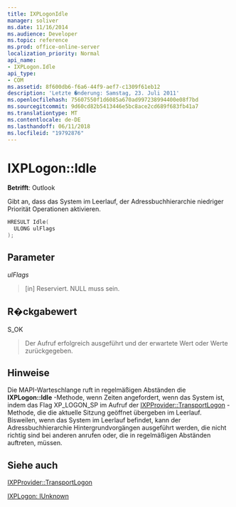 ```yaml
---
title: IXPLogonIdle
manager: soliver
ms.date: 11/16/2014
ms.audience: Developer
ms.topic: reference
ms.prod: office-online-server
localization_priority: Normal
api_name:
- IXPLogon.Idle
api_type:
- COM
ms.assetid: 8f600db6-f6a6-44f9-aef7-c1309f61eb12
description: 'Letzte �nderung: Samstag, 23. Juli 2011'
ms.openlocfilehash: 75607550f1d6085a670ad997238994400e08f7bd
ms.sourcegitcommit: 9d60cd82b5413446e5bc8ace2cd689f683fb41a7
ms.translationtype: MT
ms.contentlocale: de-DE
ms.lasthandoff: 06/11/2018
ms.locfileid: "19792876"
---
```

# <a name="ixplogonidle"></a>IXPLogon::Idle

  
  
**Betrifft**: Outlook 
  
Gibt an, dass das System im Leerlauf, der Adressbuchhierarchie niedriger Priorität Operationen aktivieren.
  
```cpp
HRESULT Idle(
  ULONG ulFlags
);
```

## <a name="parameters"></a>Parameter

 _ulFlags_
  
> [in] Reserviert. NULL muss sein.
    
## <a name="return-value"></a>R�ckgabewert

S_OK 
  
> Der Aufruf erfolgreich ausgeführt und der erwartete Wert oder Werte zurückgegeben.
    
## <a name="remarks"></a>Hinweise

Die MAPI-Warteschlange ruft in regelmäßigen Abständen die **IXPLogon::Idle** -Methode, wenn Zeiten angefordert, wenn das System ist, indem das Flag XP_LOGON_SP im Aufruf der [IXPProvider::TransportLogon](ixpprovider-transportlogon.md) -Methode, die die aktuelle Sitzung geöffnet übergeben im Leerlauf. Bisweilen, wenn das System im Leerlauf befindet, kann der Adressbuchhierarchie Hintergrundvorgängen ausgeführt werden, die nicht richtig sind bei anderen anrufen oder, die in regelmäßigen Abständen auftreten, müssen. 
  
## <a name="see-also"></a>Siehe auch



[IXPProvider::TransportLogon](ixpprovider-transportlogon.md)
  
[IXPLogon: IUnknown](ixplogoniunknown.md)

